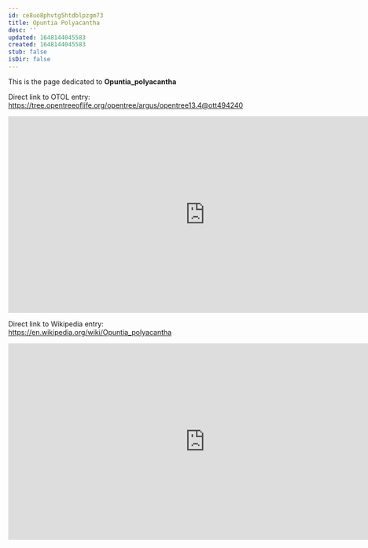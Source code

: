 ```yaml
---
id: ce8uo8phvtg5htdblpzgm73
title: Opuntia Polyacantha
desc: ''
updated: 1648144045583
created: 1648144045583
stub: false
isDir: false
---
```

This is the page dedicated to **Opuntia_polyacantha**


Direct link to OTOL entry: https://tree.opentreeoflife.org/opentree/argus/opentree13.4@ott494240



<html>
    <body>
    <iframe src="https://tree.opentreeoflife.org/opentree/argus/opentree13.4@ott494240"
    width="800" height="400" frameborder="0" allowfullscreen> </iframe>
    </body>
</html>
    


Direct link to Wikipedia entry: https://en.wikipedia.org/wiki/Opuntia_polyacantha



<html>
    <body>
    <iframe src="https://en.wikipedia.org/wiki/Opuntia_polyacantha"
    width="800" height="400" frameborder="0" allowfullscreen> </iframe>
    </body>
</html>
    
